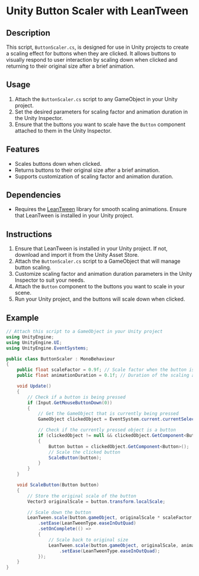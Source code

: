 # Unity Button Scaler with LeanTween

## Description
This script, `ButtonScaler.cs`, is designed for use in Unity projects to create a scaling effect for buttons when they are clicked. It allows buttons to visually respond to user interaction by scaling down when clicked and returning to their original size after a brief animation.

## Usage
1. Attach the `ButtonScaler.cs` script to any GameObject in your Unity project.
2. Set the desired parameters for scaling factor and animation duration in the Unity Inspector.
3. Ensure that the buttons you want to scale have the `Button` component attached to them in the Unity Inspector.

## Features
- Scales buttons down when clicked.
- Returns buttons to their original size after a brief animation.
- Supports customization of scaling factor and animation duration.

## Dependencies
- Requires the [LeanTween](https://assetstore.unity.com/packages/tools/animation/leantween-3595#description) library for smooth scaling animations. Ensure that LeanTween is installed in your Unity project.

## Instructions
1. Ensure that LeanTween is installed in your Unity project. If not, download and import it from the Unity Asset Store.
2. Attach the `ButtonScaler.cs` script to a GameObject that will manage button scaling.
3. Customize scaling factor and animation duration parameters in the Unity Inspector to suit your needs.
4. Attach the `Button` component to the buttons you want to scale in your scene.
5. Run your Unity project, and the buttons will scale down when clicked.

## Example
```csharp
// Attach this script to a GameObject in your Unity project
using UnityEngine;
using UnityEngine.UI;
using UnityEngine.EventSystems;

public class ButtonScaler : MonoBehaviour
{
    public float scaleFactor = 0.9f; // Scale factor when the button is clicked
    public float animationDuration = 0.1f; // Duration of the scaling animation

    void Update()
    {
        // Check if a button is being pressed
        if (Input.GetMouseButtonDown(0))
        {
            // Get the GameObject that is currently being pressed
            GameObject clickedObject = EventSystem.current.currentSelectedGameObject;

            // Check if the currently pressed object is a button
            if (clickedObject != null && clickedObject.GetComponent<Button>() != null)
            {
                Button button = clickedObject.GetComponent<Button>();
                // Scale the clicked button
                ScaleButton(button);
            }
        }
    }

    void ScaleButton(Button button)
    {
        // Store the original scale of the button
        Vector3 originalScale = button.transform.localScale;

        // Scale down the button
        LeanTween.scale(button.gameObject, originalScale * scaleFactor, animationDuration)
            .setEase(LeanTweenType.easeInOutQuad)
            .setOnComplete(() =>
            {
                // Scale back to original size
                LeanTween.scale(button.gameObject, originalScale, animationDuration)
                    .setEase(LeanTweenType.easeInOutQuad);
            });
    }
}
